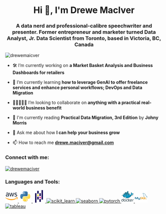 <h1 align="center">Hi 👋, I'm Drewe MacIver</h1>
<h3 align="center">A data nerd and professional-calibre speechwriter and presenter.  Former entrepreneur and marketer turned Data Analyst, Jr. Data Scientist from Toronto, based in Victoria, BC, Canada</h3>

<p align="left"> <img src="https://komarev.com/ghpvc/?username=drewe4point0&label=Profile%20views&color=0e75b6&style=flat" alt="drewemaicver" /> </p>

- 🛠️ I’m currently working on **a Market Basket Analysis and Business Dashboards for retailers**

- 🌱 I’m currently learning **how to leverage GenAI to offer freelance services and enhance personal workflows; DevOps and Data Migration**

- 👨🏽‍🤝‍👨🏾 I’m looking to collaborate on **anything with a practical real-world business benefit**

- 📖 I'm currently reading **Practical Data Migration, 3rd Edition** by **Johny Morris**

- 💬 Ask me about how **I can help your business grow**

- 📫 How to reach me **drewe.maciver@gmail.com**

<h3 align="left">Connect with me:</h3>
<p align="left">
<a href="https://www.linkedin.com/in/drewe-maciver/" target="_blank"><img align="center" src="https://raw.githubusercontent.com/rahuldkjain/github-profile-readme-generator/master/src/images/icons/Social/linked-in-alt.svg" alt="drewemaciver" height="30" width="40" /></a>
</p>

<h3 align="left">Languages and Tools:</h3>
<p align="left"> <a href="https://aws.amazon.com" target="_blank" rel="noreferrer"> <img src="https://raw.githubusercontent.com/devicons/devicon/master/icons/amazonwebservices/amazonwebservices-original-wordmark.svg" alt="aws" width="40" height="40"/> </a> <a href="https://www.python.org" target="_blank" rel="noreferrer"> <img src="https://raw.githubusercontent.com/devicons/devicon/master/icons/python/python-original.svg" alt="python" width="40" height="40"/> </a> <a href="https://pandas.pydata.org/" target="_blank" rel="noreferrer"> <img src="https://raw.githubusercontent.com/devicons/devicon/2ae2a900d2f041da66e950e4d48052658d850630/icons/pandas/pandas-original.svg" alt="pandas" width="40" height="40"/> 
</a> <a href="https://scikit-learn.org/" target="_blank" rel="noreferrer"> <img src="https://upload.wikimedia.org/wikipedia/commons/0/05/Scikit_learn_logo_small.svg" alt="scikit_learn" width="40" height="40"/> </a> <a href="https://seaborn.pydata.org/" target="_blank" rel="noreferrer"> <img src="https://seaborn.pydata.org/_images/logo-mark-lightbg.svg" alt="seaborn" width="40" height="40"/> </a><a href="https://pytorch.org/" target="_blank" rel="noreferrer"> <img src="https://www.vectorlogo.zone/logos/pytorch/pytorch-icon.svg" alt="pytorch" width="40" height="40"/> </a><a href="https://www.docker.com/" target="_blank" rel="noreferrer"> <img src="https://raw.githubusercontent.com/devicons/devicon/master/icons/docker/docker-original-wordmark.svg" alt="docker" width="40" height="40"/> </a> <a href="https://www.mysql.com/" target="_blank" rel="noreferrer"> <img src="https://raw.githubusercontent.com/devicons/devicon/master/icons/mysql/mysql-original-wordmark.svg" alt="mysql" width="40" height="40"/> </a> <a href="https://www.tableau.com/" target="_blank" rel="noreferrer"> 
  <img src="https://user-images.githubusercontent.com/18670428/67620073-ca558e00-f7fa-11e9-9ea2-ed3a80c59210.png" alt="tableau" width="40" height="40"/> 
</a>
